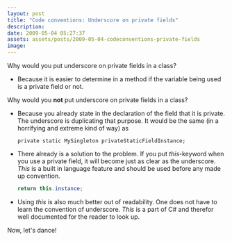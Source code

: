 ```yaml
---
layout: post
title: "Code conventions: Underscore on private fields"
description:
date: 2009-05-04 05:27:37
assets: assets/posts/2009-05-04-codeconventions-private-fields
image: 
---
```


Why would you put underscore on private fields in a class?
 
* Because it is easier to determine in a method if the variable being used is a private field or not.

Why would you **not** put underscore on private fields in a class?

* Because you already state in the declaration of the field that it is private. The underscore is duplicating that purpose. It would be the same (in a horrifying and extreme kind of way) as

    ```chsarp
    private static MySingleton privateStaticFieldInstance;
    ```
 
* There already is a solution to the problem. If you put _this_-keyword when you use a private field, it will become just as clear as the underscore. _This_ is a built in language feature and should be used before any made up convention.

    ```csharp
    return this.instance;
    ```

* Using _this_ is also much better out of readability. One does not have to learn the convention of underscore. _This_ is a part of C# and therefor well documented for the reader to look up.

Now, let's dance!
